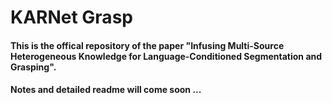 # KARNet Grasp
#### This is the offical repository of the paper "Infusing Multi-Source Heterogeneous Knowledge for Language-Conditioned Segmentation and Grasping".
#### Notes and detailed readme will come soon ...
